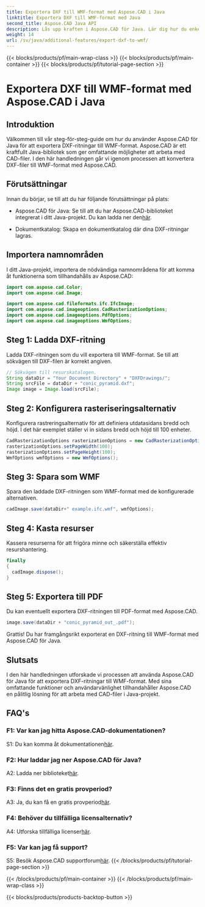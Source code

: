 ```yaml
---
title: Exportera DXF till WMF-format med Aspose.CAD i Java
linktitle: Exportera DXF till WMF-format med Java
second_title: Aspose.CAD Java API
description: Lås upp kraften i Aspose.CAD för Java. Lär dig hur du enkelt exporterar DXF-ritningar till WMF-format med vår detaljerade handledning. Ladda ner biblioteket, följ vår steg-för-steg-guide och lyft din CAD-filhantering.
weight: 14
url: /sv/java/additional-features/export-dxf-to-wmf/
---
```


{{< blocks/products/pf/main-wrap-class >}}
{{< blocks/products/pf/main-container >}}
{{< blocks/products/pf/tutorial-page-section >}}

# Exportera DXF till WMF-format med Aspose.CAD i Java

## Introduktion

Välkommen till vår steg-för-steg-guide om hur du använder Aspose.CAD för Java för att exportera DXF-ritningar till WMF-format. Aspose.CAD är ett kraftfullt Java-bibliotek som ger omfattande möjligheter att arbeta med CAD-filer. I den här handledningen går vi igenom processen att konvertera DXF-filer till WMF-format med Aspose.CAD.

## Förutsättningar

Innan du börjar, se till att du har följande förutsättningar på plats:

-  Aspose.CAD för Java: Se till att du har Aspose.CAD-biblioteket integrerat i ditt Java-projekt. Du kan ladda ner den[här](https://releases.aspose.com/cad/java/).

- Dokumentkatalog: Skapa en dokumentkatalog där dina DXF-ritningar lagras.

## Importera namnområden

I ditt Java-projekt, importera de nödvändiga namnområdena för att komma åt funktionerna som tillhandahålls av Aspose.CAD:

```java
import com.aspose.cad.Color;
import com.aspose.cad.Image;

import com.aspose.cad.fileformats.ifc.IfcImage;
import com.aspose.cad.imageoptions.CadRasterizationOptions;
import com.aspose.cad.imageoptions.PdfOptions;
import com.aspose.cad.imageoptions.WmfOptions;
```

## Steg 1: Ladda DXF-ritning

Ladda DXF-ritningen som du vill exportera till WMF-format. Se till att sökvägen till DXF-filen är korrekt angiven.

```java
// Sökvägen till resurskatalogen.
String dataDir = "Your Document Directory" + "DXFDrawings/";
String srcFile = dataDir + "conic_pyramid.dxf";
Image image = Image.load(srcFile);
```

## Steg 2: Konfigurera rasteriseringsalternativ

Konfigurera rastreringsalternativ för att definiera utdatasidans bredd och höjd. I det här exemplet ställer vi in sidans bredd och höjd till 100 enheter.

```java
CadRasterizationOptions rasterizationOptions = new CadRasterizationOptions();
rasterizationOptions.setPageWidth(100);
rasterizationOptions.setPageHeight(100);
WmfOptions wmfOptions = new WmfOptions();
```

## Steg 3: Spara som WMF

Spara den laddade DXF-ritningen som WMF-format med de konfigurerade alternativen.

```java
cadImage.save(dataDir+" example.ifc.wmf", wmfOptions);
```

## Steg 4: Kasta resurser

Kassera resurserna för att frigöra minne och säkerställa effektiv resurshantering.

```java
finally
{
  cadImage.dispose();
}
```

## Steg 5: Exportera till PDF

Du kan eventuellt exportera DXF-ritningen till PDF-format med Aspose.CAD.

```java
image.save(dataDir + "conic_pyramid_out_.pdf"); 
```

Grattis! Du har framgångsrikt exporterat en DXF-ritning till WMF-format med Aspose.CAD för Java.

## Slutsats

I den här handledningen utforskade vi processen att använda Aspose.CAD för Java för att exportera DXF-ritningar till WMF-format. Med sina omfattande funktioner och användarvänlighet tillhandahåller Aspose.CAD en pålitlig lösning för att arbeta med CAD-filer i Java-projekt.

## FAQ's

### F1: Var kan jag hitta Aspose.CAD-dokumentationen?

 S1: Du kan komma åt dokumentationen[här](https://reference.aspose.com/cad/java/).

### F2: Hur laddar jag ner Aspose.CAD för Java?

 A2: Ladda ner biblioteket[här](https://releases.aspose.com/cad/java/).

### F3: Finns det en gratis provperiod?

A3: Ja, du kan få en gratis provperiod[här](https://releases.aspose.com/).

### F4: Behöver du tillfälliga licensalternativ?

 A4: Utforska tillfälliga licenser[här](https://purchase.aspose.com/temporary-license/).

### F5: Var kan jag få support?

 S5: Besök Aspose.CAD supportforum[här](https://forum.aspose.com/c/cad/19).
{{< /blocks/products/pf/tutorial-page-section >}}

{{< /blocks/products/pf/main-container >}}
{{< /blocks/products/pf/main-wrap-class >}}

{{< blocks/products/products-backtop-button >}}

